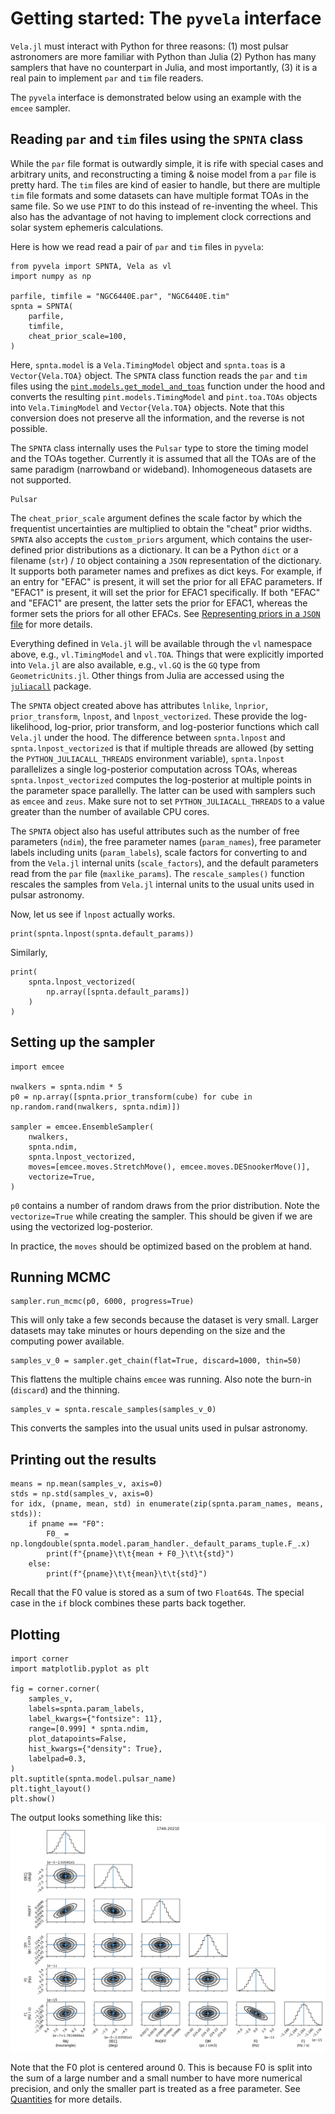 # Getting started: The `pyvela` interface

`Vela.jl` must interact with Python for three reasons: (1) most pulsar astronomers are more 
familiar with Python than Julia (2) Python has many samplers that have no counterpart in 
Julia, and most importantly, (3) it is a real pain to implement `par` and `tim` file readers.

The `pyvela` interface is demonstrated below using an example with the `emcee` sampler.

## Reading `par` and `tim` files using the `SPNTA` class

While the `par` file format is outwardly simple, it is rife with special cases and arbitrary units,
and reconstructing a timing & noise model from a `par` file is pretty hard. The `tim` files are
kind of easier to handle, but there are multiple `tim` file formats and some datasets can have
multiple format TOAs in the same file. So we use `PINT` to do this instead of re-inventing the wheel.
This also has the advantage of not having to implement clock corrections and solar system ephemeris 
calculations.

Here is how we read read a pair of `par` and `tim` files in `pyvela`:
```
from pyvela import SPNTA, Vela as vl
import numpy as np

parfile, timfile = "NGC6440E.par", "NGC6440E.tim"
spnta = SPNTA(
    parfile, 
    timfile,
    cheat_prior_scale=100,
)
```
Here, `spnta.model` is a `Vela.TimingModel` object and `spnta.toas` is a `Vector{Vela.TOA}` object. 
The `SPNTA` class function reads the `par` and `tim` files using the
[`pint.models.get_model_and_toas`](https://nanograv-pint.readthedocs.io/en/latest/_autosummary/pint.models.model_builder.get_model_and_toas.html) 
function under the hood and converts the resulting `pint.models.TimingModel` and `pint.toa.TOAs` objects
into `Vela.TimingModel` and `Vector{Vela.TOA}` objects. Note that this conversion does 
not preserve all the information, and the reverse is not possible.

The `SPNTA` class internally uses the `Pulsar` type to store the timing model and the TOAs together.
Currently it is assumed that all the TOAs are of the same paradigm (narrowband or wideband). Inhomogeneous
datasets are not supported.
```@docs
Pulsar
```

The `cheat_prior_scale` argument defines the scale factor by which the frequentist uncertainties are multiplied to 
obtain the "cheat" prior widths. `SPNTA` also accepts the `custom_priors` argument, which contains the 
user-defined prior distributions as a dictionary. It can be a Python `dict` or a filename (`str`) / `IO` object 
containing a `JSON` representation of the dictionary. It supports both parameter names and prefixes as dict keys. 
For example, if an entry for "EFAC" is present, it will set the prior for all EFAC parameters. If "EFAC1" is 
present, it will set the prior for EFAC1 specifically. If both "EFAC" and "EFAC1" are present, the latter sets
the prior for EFAC1, whereas the former sets the priors for all other EFACs. See [Representing priors in a `JSON` file](@ref) 
for more details.

Everything defined in `Vela.jl` will be available through the `vl` namespace above, e.g., `vl.TimingModel` 
and `vl.TOA`. Things that were explicitly imported into `Vela.jl` are also available, e.g., `vl.GQ` is the `GQ` type 
from `GeometricUnits.jl`. Other things from Julia are accessed using the [`juliacall`](https://juliapy.github.io/PythonCall.jl/stable/juliacall/) 
package.

The `SPNTA` object created above has attributes `lnlike`, `lnprior`, `prior_transform`, `lnpost`, and 
`lnpost_vectorized`. These provide the log-likelihood, log-prior, prior transform, and log-posterior 
functions which call `Vela.jl` under the hood. The difference between `spnta.lnpost` and 
`spnta.lnpost_vectorized` is that if multiple threads are allowed (by setting the `PYTHON_JULIACALL_THREADS`
environment variable), `spnta.lnpost` parallelizes a single log-posterior computation across TOAs, whereas
`spnta.lnpost_vectorized` computes the log-posterior at multiple points in the parameter space parallelly.
The latter can be used with samplers such as `emcee` and `zeus`. Make sure not to set `PYTHON_JULIACALL_THREADS` 
to a value greater than the number of available CPU cores.

The `SPNTA` object also has useful attributes such as the number of free parameters (`ndim`), the free parameter
names (`param_names`), free parameter labels including units (`param_labels`), scale factors for converting to and
from the `Vela.jl` internal units (`scale_factors`), and the default parameters read from the `par` file (`maxlike_params`).
The `rescale_samples()` function rescales the samples from `Vela.jl` internal units to the usual units used
in pulsar astronomy.

Now, let us see if `lnpost` actually works.
```
print(spnta.lnpost(spnta.default_params))
```

Similarly,
```
print(
    spnta.lnpost_vectorized(
        np.array([spnta.default_params])
    )
)
```

## Setting up the sampler
```
import emcee

nwalkers = spnta.ndim * 5
p0 = np.array([spnta.prior_transform(cube) for cube in np.random.rand(nwalkers, spnta.ndim)])

sampler = emcee.EnsembleSampler(
    nwalkers,
    spnta.ndim,
    spnta.lnpost_vectorized,
    moves=[emcee.moves.StretchMove(), emcee.moves.DESnookerMove()],
    vectorize=True,
)
```
`p0` contains a number of random draws from the prior distribution. Note the `vectorize=True`
while creating the sampler. This should be given if we are using the vectorized log-posterior.

In practice, the `moves` should be optimized based on the problem at hand.
 
## Running MCMC
```
sampler.run_mcmc(p0, 6000, progress=True)
```
This will only take a few seconds because the dataset is very small. Larger datasets may take
minutes or hours depending on the size and the computing power available.

```
samples_v_0 = sampler.get_chain(flat=True, discard=1000, thin=50)
```
This flattens the multiple chains `emcee` was running. Also note the burn-in (`discard`) 
and the thinning.

```
samples_v = spnta.rescale_samples(samples_v_0)
```
This converts the samples into the usual units used in pulsar astronomy.

## Printing out the results
```
means = np.mean(samples_v, axis=0)
stds = np.std(samples_v, axis=0)
for idx, (pname, mean, std) in enumerate(zip(spnta.param_names, means, stds)):
    if pname == "F0":
        F0_ = np.longdouble(spnta.model.param_handler._default_params_tuple.F_.x)
        print(f"{pname}\t\t{mean + F0_}\t\t{std}")    
    else:
        print(f"{pname}\t\t{mean}\t\t{std}")
```
Recall that the F0 value is stored as a sum of two `Float64`s. The special case in the `if`
block combines these parts back together.

## Plotting
```
import corner
import matplotlib.pyplot as plt

fig = corner.corner(
    samples_v,
    labels=spnta.param_labels,
    label_kwargs={"fontsize": 11},
    range=[0.999] * spnta.ndim,
    plot_datapoints=False,
    hist_kwargs={"density": True},
    labelpad=0.3,
)
plt.suptitle(spnta.model.pulsar_name)
plt.tight_layout()
plt.show()
```

The output looks something like this:
![NGC6440E_posterior](NGC6440E_posterior.png)

Note that the F0 plot is centered around 0. This is because F0 is split into 
the sum of a large number and a small number to have more numerical precision, 
and only the smaller part is treated as a free parameter. See [Quantities](@ref)
for more details.
